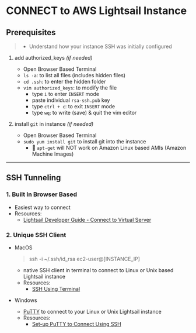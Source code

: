 # CONNECT to AWS Lightsail Instance

## Prerequisites

> - Understand how your instance SSH was initially configured

1. add authorized_keys _(if needed)_
    - Open Browser Based Terminal
    - `ls -a`: to list all files (includes hidden files)
    - `cd .ssh`: to enter the hidden folder
    - `vim authorized_keys`: to modify the file
        - type `i` to enter `INSERT` mode 
        - paste individual `rsa-ssh.pub` key
        - type `ctrl + c`: to exit `INSERT` mode
        - type `wq`: to write (save) & quit the vim editor
    
2. install `git` in instance _(if needed)_
    - Open Browser Based Terminal
    - `sudo yum install git` to install git into the instance 
        - 🚨 `apt-get` will NOT work on Amazon Linux based AMIs (Amazon Machine Images)
---

## SSH Tunneling

### 1. Built In Browser Based

- Easiest way to connect
- Resources:
    - [Lightsail Developer Guide - Connect to Virtual Server](https://github.com/awsdocs/amazon-lightsail-developer-guide/blob/master/doc_source/lightsail-how-to-connect-to-your-instance-virtual-private-server.md)

### 2. Unique SSH Client

- MacOS
    > ssh -i ~/.ssh/id_rsa ec2-user@[INSTANCE_IP]

    - native SSH client in terminal to connect to Linux or Unix based Lightsail instance
    - Resources:
        - [SSH Using Terminal](https://github.com/awsdocs/amazon-lightsail-developer-guide/blob/master/doc_source/amazon-lightsail-ssh-using-terminal.md)
- Windows
    - [PuTTY]() to connect to your Linux or Unix Lightsail instance
    - Resources:
        - [Set-up PuTTY to Connect Using SSH](https://github.com/awsdocs/amazon-lightsail-developer-guide/blob/master/doc_source/lightsail-how-to-set-up-putty-to-connect-using-ssh.md)

